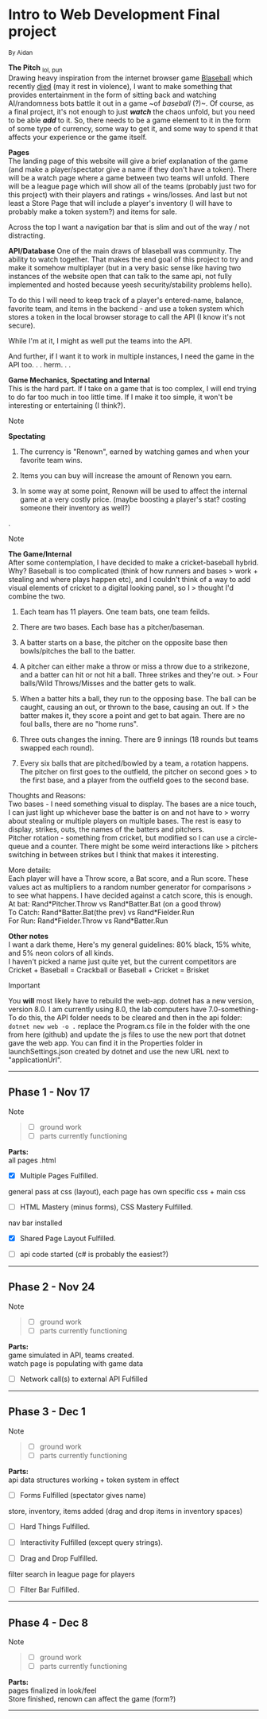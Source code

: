 # Intro to Web Development Final project

<sub>By Aidan</sub>

**The Pitch** <sub>lol, pun</sub>  
Drawing heavy inspiration from the internet browser game [Blaseball](https://en.wikipedia.org/wiki/Blaseball) which recently [died](https://www.blaseball.com/) (may it rest in violence), I want to make something that provides entertainment in the form of sitting back and watching AI/randomness bots battle it out in a game ~of *baseball* (?)~. Of course, as a final project, it's not enough to just ***watch*** the chaos unfold, but you need to be able ***add*** to it. So, there needs to be a game element to it in the form of some type of currency, some way to get it, and some way to spend it that affects your experience or the game itself.

**Pages**  
The landing page of this website will give a brief explanation of the game (and make a player/spectator give a name if they don't have a token). There will be a watch page where a game between two teams will unfold. There will be a league page which will show all of the teams (probably just two for this project) with their players and ratings + wins/losses. And last but not least a Store Page that will include a player's inventory (I will have to probably make a token system?) and items for sale.

Across the top I want a navigation bar that is slim and out of the way / not distracting.

**API/Database**
One of the main draws of blaseball was community. The ability to watch together. That makes the end goal of this project to try and make it somehow multiplayer (but in a very basic sense like having two instances of the website open that can talk to the same api, not fully implemented and hosted because yeesh security/stability problems hello).

To do this I will need to keep track of a player's entered-name, balance, favorite team, and items in the backend \- and use a token system which stores a token in the local browser storage to call the API (I know it's not secure).

While I'm at it, I might as well put the teams into the API.

And further, if I want it to work in multiple instances, I need the game in the API too. . . herm. . .

**Game Mechanics, Spectating and Internal**  
This is the hard part. If I take on a game that is too complex, I will end trying to do far too much in too little time. If I make it too simple, it won't be interesting or entertaining (I think?).

> [!NOTE]
> **Spectating**  
> 1. The currency is "Renown", earned by watching games and when your favorite team wins.
> 
> 2. Items you can buy will increase the amount of Renown you earn.
> 
> 3. In some way at some point, Renown will be used to affect the internal game at a very costly price. (maybe boosting a player's stat? costing someone their inventory as well?)
> 
>
. 
>[!NOTE]
> **The Game/Internal**  
> After some contemplation, I have decided to make a cricket-baseball hybrid. Why? Baseball is too complicated (think of how runners and bases > work + stealing and where plays happen etc), and I couldn't think of a way to add visual elements of cricket to a digital looking panel, so I > thought I'd combine the two.
> 
> 1. Each team has 11 players. One team bats, one team feilds.
> 
> 2. There are two bases. Each base has a pitcher/baseman. 
> 
> 3. A batter starts on a base, the pitcher on the opposite base then bowls/pitches the ball to the batter.
> 
> 4. A pitcher can either make a throw or miss a throw due to a strikezone, and a batter can hit or not hit a ball. Three strikes and they're out. > Four balls/Wild Throws/Misses and the batter gets to walk.
> 
> 5. When a batter hits a ball, they run to the opposing base. The ball can be caught, causing an out, or thrown to the base, causing an out. If > the batter makes it, they score a point and get to bat again. There are no foul balls, there are no "home runs".
> 
> 6. Three outs changes the inning. There are 9 innings (18 rounds but teams swapped each round).
> 
> 7. Every six balls that are pitched/bowled by a team, a rotation happens. The pitcher on first goes to the outfield, the pitcher on second goes > to the first base, and a player from the outfield goes to the second base.
> 
> 
> Thoughts and Reasons:  
> Two bases \- I need something visual to display. The bases are a nice touch, I can just light up whichever base the batter is on and not have to > worry about stealing or multiple players on multiple bases. The rest is easy to display, strikes, outs, the names of the batters and pitchers.  
> Pitcher rotation \- something from cricket, but modified so I can use a circle-queue and a counter. There might be some weird interactions like > pitchers switching in between strikes but I think that makes it interesting.
> 
> More details:  
> Each player will have a Throw score, a Bat score, and a Run score. These values act as multipliers to a random number generator for comparisons > to see what happens. I have decided against a catch score, this is enough.  
> At bat: Rand\*Pitcher.Throw vs Rand\*Batter.Bat (on a good throw)  
> To Catch: Rand\*Batter.Bat(the prev) vs Rand\*Fielder.Run  
> For Run: Rand\*Fielder.Throw vs Rand\*Batter.Run  
> 

**Other notes**  
I want a dark theme, Here's my general guidelines: 80% black, 15% white, and 5% neon colors of all kinds.  
I haven't picked a name just quite yet, but the current competitors are Cricket + Baseball = Crackball or Baseball + Cricket = Brisket

> [!IMPORTANT]
> You **will** most likely have to rebuild the web-app.
> dotnet has a new version, version 8.0.
> I am currently using 8.0, the lab computers have 7.0-something-
> To do this, the API folder needs to be cleared and then in the api folder:
> ```dotnet new web -o .```
> replace the Program.cs file in the folder with the one from here (github) and update the js files to use the new port that dotnet gave the web app. You can find it in the Properties folder in launchSettings.json created by dotnet and use the new URL next to "applicationUrl".

---

## Phase 1 \- Nov 17

>[!NOTE]
>> - [ ] ground work  
>> - [ ] parts currently functioning  
>
>   
> **Parts:**  
> all pages .html  
> - [x] Multiple Pages Fulfilled.  
>
> general pass at css (layout), each page has own specific css + main css  
> - [ ] HTML Mastery (minus forms), CSS Mastery Fulfilled.  
>
> nav bar installed  
> - [x] Shared Page Layout Fulfilled.  
> 
> - [ ] api code started (c# is probably the easiest?)  



---

## Phase 2 \- Nov 24

>[!NOTE]
>>
>> - [ ] ground work  
>> - [ ] parts currently functioning  
> 
>   
> **Parts:**  
> game simulated in API, teams created.  
> watch page is populating with game data  
> - [ ] Network call(s) to external API Fulfilled  
> 
> 
---

## Phase 3 \- Dec 1

>[!NOTE]
>>
>> - [ ] ground work  
>> - [ ] parts currently functioning  
> 
>   
> **Parts:**  
> api data structures working + token system in effect  
> 
> - [ ] Forms Fulfilled (spectator gives name)
> 
> store, inventory, items added (drag and drop items in inventory spaces)  
> 
> - [ ] Hard Things Fulfilled.  
> 
> - [ ] Interactivity Fulfilled (except query strings).  
> - [ ] Drag and Drop Fulfilled.  
> 
> filter search in league page for players  
> - [ ] Filter Bar Fulfilled.  
> 
>
---

## Phase 4 \- Dec 8

> [!NOTE]
>>
>> - [ ] ground work  
>> - [ ] parts currently functioning  
> 
>   
> **Parts:**  
> pages finalized in look/feel  
> Store finished, renown can affect the game (form?)
> 
>

---

